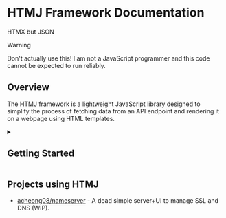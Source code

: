 # HTMJ Framework Documentation

HTMX but JSON

> [!WARNING]  
> Don't actually use this! I am not a JavaScript programmer and this code cannot be expected to run reliably.

## Overview

The HTMJ framework is a lightweight JavaScript library designed to simplify the process of fetching data from an API endpoint and rendering it on a webpage using HTML templates.

<details>

<summary>

## Getting Started
</summary>

### Basic HTML Template

To use the HTMJ framework, define a `<template>` tag with an `hx-endpoint` attribute pointing to the API endpoint.

```html
<template hx-endpoint="/api/data">
  <div>${data}</div>
</template>
```

## Attributes

The HTMJ framework uses custom attributes to control its behavior:

### `hx-endpoint`

Specifies the URL of the API endpoint to fetch data from.

```html
<template hx-endpoint="/api/data"></template>
```

### `hx-data-sources`

Defines the elements whose data should be sent to the API. Elements should be specified using a comma-separated list of CSS selectors.

```html
<template hx-endpoint="/api/data" hx-data-sources="#input1, #input2"></template>
```

### `hx-method`

Specifies the HTTP method to use when fetching data. If omitted, it defaults to `GET` if there are no data sources, or `POST` if there are.

```html
<template hx-endpoint="/api/data" hx-method="POST"></template>
```

### `hx-event`

Specifies the event that triggers the data fetch. Defaults to `onload`. Possible values are `onload`, `onclick`, `onsubmit`, etc.

```html
<template hx-endpoint="/api/data" hx-event="onclick"></template>
```

### `hx-error`

Specifies a global function to call if an error occurs during the data fetch.

```html
<template hx-endpoint="/api/data" hx-error="handleError"></template>
```

### `hx-target`

Defines the CSS selector of the element where the rendered content should be placed. If omitted, defaults to the parent node of the template.

```html
<template hx-endpoint="/api/data" hx-target="#outputDiv"></template>
```

### `hx-event-target`

Specifies the CSS selector of the element that the event listener should be attached to. If omitted, defaults to the target element.

```html
<template
  hx-endpoint="/api/data"
  hx-event="onclick"
  hx-event-target="#button"
></template>
```

### `hx-action`

Defines the action to perform on the target element. Possible values are `append`, `swap`, and `update`. Defaults to `update`.

```html
<template hx-endpoint="/api/data" hx-action="append"></template>
```

### `data-nested-array`

Used to denote elements that should be populated with nested array data.

```html
<div data-nested-array="nestedData">
  <p>${item}</p>
</div>
```

## Nested Arrays

The HTMJ framework supports nested arrays in the JSON data. The `data-nested-array` attribute is used to specify which elements correspond to nested arrays in the JSON data.

## Example Usage

Given a JSON response like:

```json
{
  "row1": { "name": "Main row" },
  "row2": [{ "item": "Nested item 1" }, { "item": "Nested item 2" }]
}
```

The following template will render the data correctly:

```html
<template hx-endpoint="api/endpoint">
  <div class="row">
    <span>${row1.name}</span>
    <div data-nested-array="row2">
      <p>${item}</p>
    </div>
  </div>
</template>
```
</details>

## Projects using HTMJ
- [acheong08/nameserver](https://github.com/acheong08/nameserver) - A dead simple server+UI to manage SSL and DNS (WIP).
